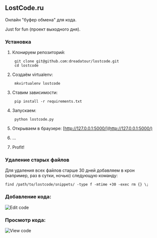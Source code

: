 ## LostCode.ru

Онлайн "буфер обмена" для кода.

Just for fun (проект выходного дня).


### Установка

1. Клонируем репозиторий:

        git clone git@github.com:dreadatour/lostcode.git
        cd lostcode

2. Создаём virtualenv:

        mkvirtualenv lostcode

3. Ставим зависимости:

        pip install -r requirements.txt

4. Запускаем:

        python lostcode.py

5. Открываем в браузере: [http://127.0.0.1:5000/](http://127.0.0.1:5000/)
6. ...
7. Profit!


### Удаление старых файлов

Для удаления всех файлов старше 30 дней добавляем в крон (например, раз в сутки, ночью) следующую команду:

    find /path/to/lostcode/snippets/ -type f -mtime +30 -exec rm {} \;

### Добавление кода:

![Edit code](https://raw.githubusercontent.com/dreadatour/lostcode/master/screenshots/edit.png)


### Просмотр кода:

![View code](https://raw.githubusercontent.com/dreadatour/lostcode/master/screenshots/view.png)
